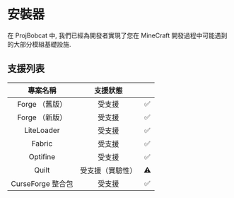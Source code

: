 # 安裝器

在 ProjBobcat 中, 我們已經為開發者實現了您在 MineCraft 開發過程中可能遇到的大部分模組基礎設施. 

## 支援列表

|      專案名稱       |    支援狀態     ||
|:---------------:|:-----------:|:---:|
|   Forge （舊版）    |     受支援     |  ✅   |
|   Forge （新版）    |     受支援     |  ✅  |
|   LiteLoader    |     受支援     |  ✅  |
|     Fabric      |     受支援     |  ✅  |
|    Optifine     |     受支援     |  ✅  |
|      Quilt      |  受支援（實驗性）   |  ⚠  |
| CurseForge 整合包  |     受支援     |  ✅  |
